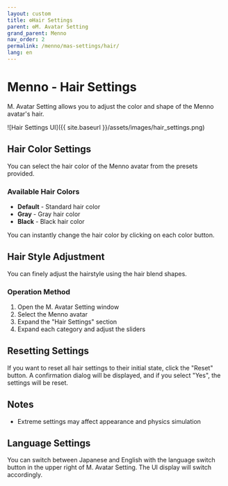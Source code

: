 ```yaml
---
layout: custom
title: ⚙️Hair Settings
parent: ⚙️M. Avatar Setting
grand_parent: Menno
nav_order: 2
permalink: /menno/mas-settings/hair/
lang: en
---
```


# Menno - Hair Settings

M. Avatar Setting allows you to adjust the color and shape of the Menno avatar's hair.

![Hair Settings UI]({{ site.baseurl }}/assets/images/hair_settings.png)

## Hair Color Settings

You can select the hair color of the Menno avatar from the presets provided.

### Available Hair Colors

* **Default** - Standard hair color
* **Gray** - Gray hair color
* **Black** - Black hair color

You can instantly change the hair color by clicking on each color button.

## Hair Style Adjustment

You can finely adjust the hairstyle using the hair blend shapes.

### Operation Method

1. Open the M. Avatar Setting window
2. Select the Menno avatar
3. Expand the "Hair Settings" section
4. Expand each category and adjust the sliders

## Resetting Settings

If you want to reset all hair settings to their initial state, click the "Reset" button. A confirmation dialog will be displayed, and if you select "Yes", the settings will be reset.

## Notes

* Extreme settings may affect appearance and physics simulation

## Language Settings

You can switch between Japanese and English with the language switch button in the upper right of M. Avatar Setting. The UI display will switch accordingly. 